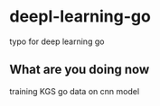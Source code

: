 # deepl-learning-go
typo for deep learning go

## What are you doing now
training KGS go data on cnn model
